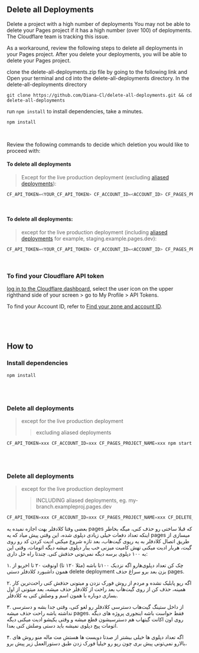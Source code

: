 ## Delete all Deployments

Delete a project with a high number of deployments
You may not be able to delete your Pages project if it has a high number (over 100) of deployments. The Cloudflare team is tracking this issue.

As a workaround, review the following steps to delete all deployments in your Pages project. After you delete your deployments, you will be able to delete your Pages project.

clone the delete-all-deployments.zip file by going to the following link and
Open your terminal and cd into the delete-all-deployments directory.
In the delete-all-deployments directory

```
git clone https://github.com/Diana-Cl/delete-all-deployments.git && cd delete-all-deployments
```

run `npm install` to install dependencies, take a minutes.

```
npm install
```

<br/> 

Review the following commands to decide which deletion you would like to proceed with:

#### To delete all deployments
> Except for the live production deployment (excluding [aliased deployments][1]):

```js
CF_API_TOKEN=<YOUR_CF_API_TOKEN> CF_ACCOUNT_ID=<ACCOUNT_ID> CF_PAGES_PROJECT_NAME=<PROJECT_NAME> npm start
```

<br/> 

#### To delete all deployments:
> except for the live production deployment (including [aliased deployments][1] for example, staging.example.pages.dev):

```js
CF_API_TOKEN=<YOUR_CF_API_TOKEN> CF_ACCOUNT_ID=<ACCOUNT_ID> CF_PAGES_PROJECT_NAME=<PROJECT_NAME> CF_DELETE_ALIASED_DEPLOYMENTS=true npm start
```

<br/> 

### To find your Cloudflare API token
[log in to the Cloudflare dashboard][2], select the user icon on the upper righthand side of your screen > go to My Profile > API Tokens.

To find your Account ID, refer to [Find your zone and account ID][3].

<br></br> 

#
## How to

### Install dependencies
```js
npm install
```

<br></br> 

### Delete all deployments
> except for the live production deployment  
> > excluding aliased deployments

```js
CF_API_TOKEN=xxx CF_ACCOUNT_ID=xxx CF_PAGES_PROJECT_NAME=xxx npm start
```

<br></br> 

### Delete all deployments
> except for the live production deployment  
> > INCLUDING aliased deployments, eg. my-branch.exampleproj.pages.dev

```js
CF_API_TOKEN=xxx CF_ACCOUNT_ID=xxx CF_PAGES_PROJECT_NAME=xxx CF_DELETE_ALIASED_DEPLOYMENTS=true npm start
```



بعضی وقتا کلادفلر بهت اجازه نمیده یه pages که قبلا ساختی رو حذف کنی، میگه بخاطر اینکه تعداد دفعات خیلی زیادی دپلوی شده، این وقتی پیش میاد که یه pages میسازی از طریق اتصال کلادفلر به یه رپوی گیت‌هاب، بعد تازه شروع میکنی ادیت کردن کد رو روی گیت، هربار ادیت میکنی تهش کامیت میزنی خب یبار دپلوی میشه دیگه اتومات، وقتی این به ۱۰۰ دپلوی برسه دیگه نمی‌تونی حذفش کنی. چندتا راه حل داری:  

۱. چک کن تعداد دپلوی‌هارو اگه نزدیک ۱۰۰تا باشه (مثلا ۱۲۰ تا) اونوقت ۲۰ تا اخریو از همون داشبورد کلادفلر دستی delete deployment بزن بعد برو سراغ حذف pages.

۲. اگه رپو پابلیک نشده و مردم از روش فورک نزدن و میتونی حذفش کنی راحت‌ترین کار همینه، حذف کن از روی گیت‌هاب بعد راحت از کلادفلر حذف میشه،  بعد میتونی از اول بسازی دوباره با همون اسم و وصلش کنی به کلادفلر.

۳. از داخل ستینگ گیت‌هاب دسترسی کلادفلر رو لغو کنی، وقتی  جدا بشه و دسترسی نداشته یاشه راحت حذف میشه pages. فقط حواست باشه اینجوری پروژه های دیگه روی اون اکانت گیتهاب هم دسترسیشون قطع میشه و وقتی یکیشو ادیت میکنی دیگه اتومات پیج دپلوی نمیشه باید دستی وصلش کنی بعدا.  

۴. اگه تعداد دپلوی ها خیلی بیشتر از صدتا دویست ها هستش مث ماله منو روش های بالارو نمی‌تونی پیش بری چون رپو رو خیلیا فورک زدن طبق دستورالعمل زیر پیش برو،   



[1]: https://developers.cloudflare.com/pages/configuration/preview-deployments/#preview-aliases
[2]: https://dash.cloudflare.com/
[3]: https://developers.cloudflare.com/fundamentals/account/find-account-and-zone-ids/
